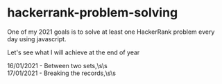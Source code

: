 # hackerrank-problem-solving

One of my 2021 goals is to solve at least one HackerRank problem every day using javascript.

Let's see what I will achieve at the end of year

16/01/2021 - Between two sets,\s\s  
17/01/2021 - Breaking the records,\s\s

